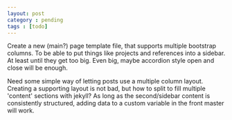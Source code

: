 ```yaml
---
layout: post
category : pending
tags : [todo]
---
```

Create a new (main?) page template file, that supports multiple bootstrap columns.  To be able to put things like projects and references into a sidebar.  At least until they get too big.  Even big, maybe accordion style open and close will be enough.

Need some simple way of letting posts use a multiple column layout.  Creating a supporting layout is not bad, but how to split to fill multiple 'content' sections with jekyll?
As long as the second/sidebar content is consistently structured, adding data to a custom variable in the front master will work.
